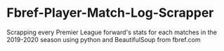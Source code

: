 # Fbref-Player-Match-Log-Scrapper
Scrapping every Premier League forward's stats for each matches in the 2019-2020 season using python and BeautifulSoup from fbref.com
